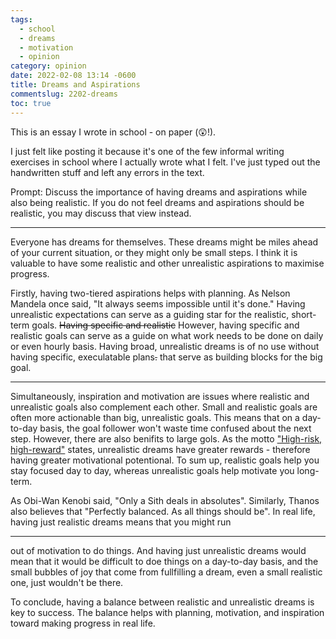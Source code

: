 ```yaml
---
tags:
  - school
  - dreams
  - motivation
  - opinion
category: opinion
date: 2022-02-08 13:14 -0600
title: Dreams and Aspirations
commentslug: 2202-dreams
toc: true
---
```


This is an essay I wrote in school - on paper (😲!).

<!-- summary stop -->

I just felt like posting it because it's one of the few informal writing exercises in school where I actually wrote what I felt. I've just typed out the handwritten stuff and left any errors in the text.

Prompt: Discuss the importance of having dreams and aspirations while also being realistic. If you do not feel dreams and aspirations should be realistic, you may discuss that view instead.

___

Everyone has dreams for themselves. These dreams might be miles ahead of your current situation, or they might only be small steps. I think it is valuable to have some realistic and other unrealistic aspirations to maximise progress.

Firstly, having two-tiered aspirations helps with planning. As Nelson Mandela once said, "It always seems impossible until it's done." Having unrealistic expectations can serve as a guiding star for the realistic, short-term goals. ~~Having specific and realistic~~ However, having specific and realistic goals can serve as a guide on what work needs to be done on daily or even hourly basis. Having broad, unrealistic dreams is of no use without having specific, execulatable plans~~.~~ that serve as building blocks for the big goal.

___

Simultaneously, inspiration and motivation are issues where realistic and unrealistic goals also complement each other. Small and realistic goals are often more actionable than big, unrealistic goals. This means that on a day-to-day basis, the goal follower won't waste time confused about the next step. However, there are also benifits to large gols. As the motto ["High-risk, high-reward"](https://hrhr.club) states, unrealistic dreams have greater rewards - therefore having greater motivational potentional. To sum up, realistic goals help you stay focused day to day, whereas unrealistic goals help motivate you long-term.

As Obi-Wan Kenobi said, "Only a Sith deals in absolutes". Similarly, Thanos also believes that "Perfectly balanced. As all things should be". In real life, having just realistic dreams means that you might run

___

out of motivation to do things. And having just unrealistic dreams would mean that it would be difficult to doe things on a day-to-day basis, and the small bubbles of joy that come from fullfilling a dream, even a small realistic one, just wouldn't be there.

To conclude, having a balance between realistic and unrealistic dreams is key to success. The balance helps with planning, motivation, and inspiration toward making progress in real life.

